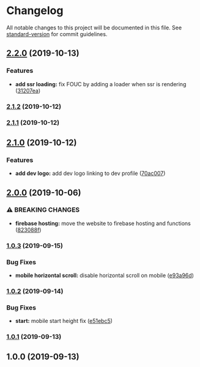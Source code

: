 # Changelog

All notable changes to this project will be documented in this file. See [standard-version](https://github.com/conventional-changelog/standard-version) for commit guidelines.

## [2.2.0](https://github.com/KiritchoukC/kiritchoukc/compare/v2.1.2...v2.2.0) (2019-10-13)


### Features

* **add ssr loading:** fix FOUC by adding a loader when ssr is rendering ([31207ea](https://github.com/KiritchoukC/kiritchoukc/commit/31207ea))

### [2.1.2](https://github.com/KiritchoukC/kiritchoukc/compare/v2.1.1...v2.1.2) (2019-10-12)

### [2.1.1](https://github.com/KiritchoukC/kiritchoukc/compare/v2.1.0...v2.1.1) (2019-10-12)

## [2.1.0](https://github.com/KiritchoukC/kiritchoukc/compare/v3.0.0...v2.1.0) (2019-10-12)

### Features

- **add dev logo:** add dev logo linking to dev profile ([70ac007](https://github.com/KiritchoukC/kiritchoukc/commit/70ac007))

## [2.0.0](https://github.com/KiritchoukC/kiritchoukc/compare/v1.0.3...v2.0.0) (2019-10-06)

### ⚠ BREAKING CHANGES

- **firebase hosting:** move the website to firebase hosting and functions ([823088f](https://github.com/KiritchoukC/kiritchoukc/commit/823088f))

### [1.0.3](https://github.com/KiritchoukC/kiritchoukc/compare/v1.0.2...v1.0.3) (2019-09-15)

### Bug Fixes

- **mobile horizontal scroll:** disable horizontal scroll on mobile ([e93a96d](https://github.com/KiritchoukC/kiritchoukc/commit/e93a96d))

### [1.0.2](https://github.com/KiritchoukC/kiritchoukc/compare/v1.0.1...v1.0.2) (2019-09-14)

### Bug Fixes

- **start:** mobile start height fix ([e51ebc5](https://github.com/KiritchoukC/kiritchoukc/commit/e51ebc5))

### [1.0.1](https://github.com/KiritchoukC/kiritchoukc/compare/v1.0.0...v1.0.1) (2019-09-13)

## 1.0.0 (2019-09-13)
